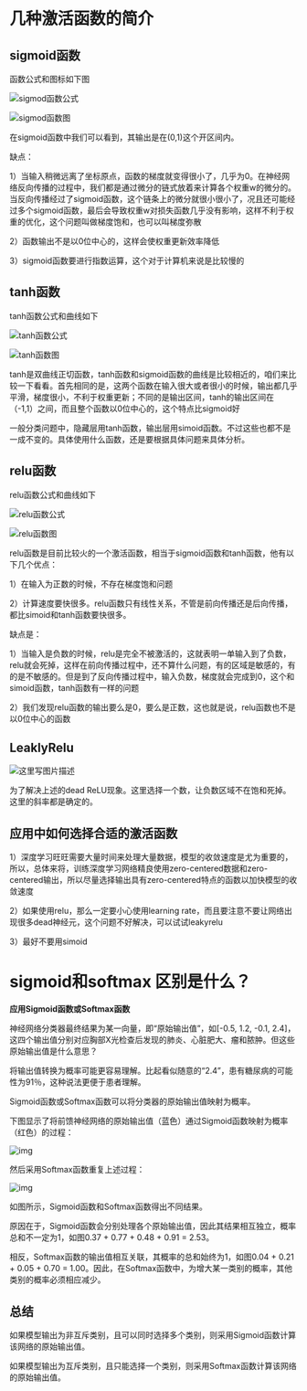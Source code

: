 # 几种激活函数的简介



## sigmoid函数



函数公式和图标如下图



![sigmod函数公式](https://img-blog.csdn.net/20180104112208199?watermark/2/text/aHR0cDovL2Jsb2cuY3Nkbi5uZXQva2FuZ3lpNDEx/font/5a6L5L2T/fontsize/400/fill/I0JBQkFCMA==/dissolve/70/gravity/SouthEast)





![sigmod函数图](https://img-blog.csdn.net/20180104111804326?watermark/2/text/aHR0cDovL2Jsb2cuY3Nkbi5uZXQva2FuZ3lpNDEx/font/5a6L5L2T/fontsize/400/fill/I0JBQkFCMA==/dissolve/70/gravity/SouthEast)



在sigmoid函数中我们可以看到，其输出是在(0,1)这个开区间内。



缺点：



1）当输入稍微远离了坐标原点，函数的梯度就变得很小了，几乎为0。在神经网络反向传播的过程中，我们都是通过微分的链式放着来计算各个权重w的微分的。当反向传播经过了sigmoid函数，这个链条上的微分就很小很小了，况且还可能经过多个sigmoid函数，最后会导致权重w对损失函数几乎没有影响，这样不利于权重的优化，这个问题叫做梯度饱和，也可以叫梯度弥散



2）函数输出不是以0位中心的，这样会使权重更新效率降低



3）sigmoid函数要进行指数运算，这个对于计算机来说是比较慢的



##  tanh函数



tanh函数公式和曲线如下



![tanh函数公式](https://img-blog.csdn.net/20180104112848849?watermark/2/text/aHR0cDovL2Jsb2cuY3Nkbi5uZXQva2FuZ3lpNDEx/font/5a6L5L2T/fontsize/400/fill/I0JBQkFCMA==/dissolve/70/gravity/SouthEast)



![tanh函数图](https://img-blog.csdn.net/20180104113045182?watermark/2/text/aHR0cDovL2Jsb2cuY3Nkbi5uZXQva2FuZ3lpNDEx/font/5a6L5L2T/fontsize/400/fill/I0JBQkFCMA==/dissolve/70/gravity/SouthEast)





tanh是双曲线正切函数，tanh函数和sigmoid函数的曲线是比较相近的，咱们来比较一下看看。首先相同的是，这两个函数在输入很大或者很小的时候，输出都几乎平滑，梯度很小，不利于权重更新；不同的是输出区间，tanh的输出区间在（-1,1）之间，而且整个函数以0位中心的，这个特点比sigmoid好



一般分类问题中，隐藏层用tanh函数，输出层用simoid函数。不过这些也都不是一成不变的。具体使用什么函数，还是要根据具体问题来具体分析。



##  relu函数



relu函数公式和曲线如下



![relu函数公式](https://img-blog.csdn.net/20180104113836278?watermark/2/text/aHR0cDovL2Jsb2cuY3Nkbi5uZXQva2FuZ3lpNDEx/font/5a6L5L2T/fontsize/400/fill/I0JBQkFCMA==/dissolve/70/gravity/SouthEast)



![relu函数图](https://img-blog.csdn.net/20180104114009780?watermark/2/text/aHR0cDovL2Jsb2cuY3Nkbi5uZXQva2FuZ3lpNDEx/font/5a6L5L2T/fontsize/400/fill/I0JBQkFCMA==/dissolve/70/gravity/SouthEast)







relu函数是目前比较火的一个激活函数，相当于sigmoid函数和tanh函数，他有以下几个优点：



1）在输入为正数的时候，不存在梯度饱和问题



2）计算速度要快很多。relu函数只有线性关系，不管是前向传播还是后向传播，都比simoid和tanh函数要快很多。



缺点是：



1）当输入是负数的时候，relu是完全不被激活的，这就表明一单输入到了负数，relu就会死掉，这样在前向传播过程中，还不算什么问题，有的区域是敏感的，有的是不敏感的。但是到了反向传播过程中，输入负数，梯度就会完成到0，这个和simoid函数，tanh函数有一样的问题



2）我们发现relu函数的输出要么是0，要么是正数，这也就是说，relu函数也不是以0位中心的函数



## LeaklyRelu



![这里写图片描述](https://img-blog.csdn.net/20180422215128864?watermark/2/text/aHR0cHM6Ly9ibG9nLmNzZG4ubmV0L2Vkb2dhd2FjaGlh/font/5a6L5L2T/fontsize/400/fill/I0JBQkFCMA==/dissolve/70)



为了解决上述的dead ReLU现象。这里选择一个数，让负数区域不在饱和死掉。这里的斜率都是确定的。



## 应用中如何选择合适的激活函数



1）深度学习旺旺需要大量时间来处理大量数据，模型的收敛速度是尤为重要的，所以，总体来将，训练深度学习网络精良使用zero-centered数据和zero-centered输出，所以尽量选择输出具有zero-centered特点的函数以加快模型的收敛速度



2）如果使用relu，那么一定要小心使用learning rate，而且要注意不要让网络出现很多dead神经元，这个问题不好解决，可以试试leakyrelu



3）最好不要用simoid





# sigmoid和softmax 区别是什么？



**应用Sigmoid函数或Softmax函数**

神经网络分类器最终结果为某一向量，即“原始输出值”，如[-0.5, 1.2, -0.1, 2.4]，这四个输出值分别对应胸部X光检查后发现的肺炎、心脏肥大、瘤和脓肿。但这些原始输出值是什么意思？



将输出值转换为概率可能更容易理解。比起看似随意的“2.4”，患有糖尿病的可能性为91％，这种说法更便于患者理解。



Sigmoid函数或Softmax函数可以将分类器的原始输出值映射为概率。



下图显示了将前馈神经网络的原始输出值（蓝色）通过Sigmoid函数映射为概率（红色）的过程：



![img](https://pics4.baidu.com/feed/730e0cf3d7ca7bcb7046b6d93a686b66f724a8e9.jpeg?token=918acd0d4d9baaf87823957e1009d686&s=5212A02B1340514F94F40CDA0000C0B0)



然后采用Softmax函数重复上述过程：



![img](https://pics7.baidu.com/feed/b21c8701a18b87d6da6b0d3b8269283d1f30fd54.jpeg?token=800a5c72a627ed310a67537b1b71c024&s=5612A62B1B40514F9C7C1CDA0000C0B1)



如图所示，Sigmoid函数和Softmax函数得出不同结果。



原因在于，Sigmoid函数会分别处理各个原始输出值，因此其结果相互独立，概率总和不一定为1，如图0.37 + 0.77 + 0.48 + 0.91 = 2.53。



相反，Softmax函数的输出值相互关联，其概率的总和始终为1，如图0.04 + 0.21 + 0.05 + 0.70 = 1.00。因此，在Softmax函数中，为增大某一类别的概率，其他类别的概率必须相应减少。





## 总结



如果模型输出为非互斥类别，且可以同时选择多个类别，则采用Sigmoid函数计算该网络的原始输出值。



如果模型输出为互斥类别，且只能选择一个类别，则采用Softmax函数计算该网络的原始输出值。